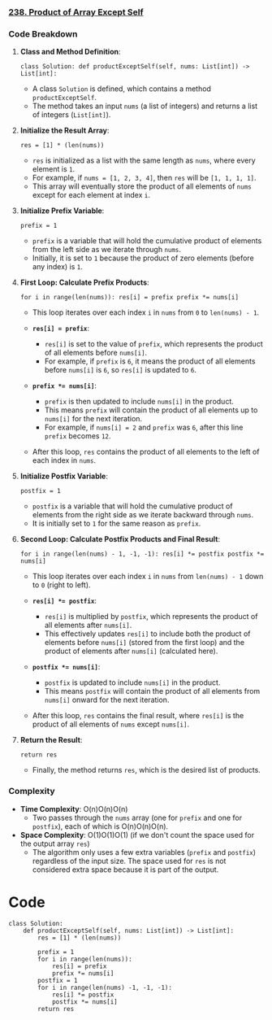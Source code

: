 ### [238. Product of Array Except Self](https://leetcode.com/problems/product-of-array-except-self/)
### Code Breakdown

1.  **Class and Method Definition**:


    `class Solution:
        def productExceptSelf(self, nums: List[int]) -> List[int]:`

    -   A class `Solution` is defined, which contains a method `productExceptSelf`.
    -   The method takes an input `nums` (a list of integers) and returns a list of integers (`List[int]`).
2.  **Initialize the Result Array**:

    `res = [1] * (len(nums))`

    -   `res` is initialized as a list with the same length as `nums`, where every element is `1`.
    -   For example, if `nums = [1, 2, 3, 4]`, then `res` will be `[1, 1, 1, 1]`.
    -   This array will eventually store the product of all elements of `nums` except for each element at index `i`.
3.  **Initialize Prefix Variable**:


    `prefix = 1`

    -   `prefix` is a variable that will hold the cumulative product of elements from the left side as we iterate through `nums`.
    -   Initially, it is set to `1` because the product of zero elements (before any index) is `1`.
4.  **First Loop: Calculate Prefix Products**:


    `for i in range(len(nums)):
        res[i] = prefix
        prefix *= nums[i]`

    -   This loop iterates over each index `i` in `nums` from `0` to `len(nums) - 1`.

    -   **`res[i] = prefix`**:

        -   `res[i]` is set to the value of `prefix`, which represents the product of all elements before `nums[i]`.
        -   For example, if `prefix` is `6`, it means the product of all elements before `nums[i]` is `6`, so `res[i]` is updated to `6`.
    -   **`prefix *= nums[i]`**:

        -   `prefix` is then updated to include `nums[i]` in the product.
        -   This means `prefix` will contain the product of all elements up to `nums[i]` for the next iteration.
        -   For example, if `nums[i] = 2` and `prefix` was `6`, after this line `prefix` becomes `12`.
    -   After this loop, `res` contains the product of all elements to the left of each index in `nums`.

5.  **Initialize Postfix Variable**:


    `postfix = 1`

    -   `postfix` is a variable that will hold the cumulative product of elements from the right side as we iterate backward through `nums`.
    -   It is initially set to `1` for the same reason as `prefix`.
6.  **Second Loop: Calculate Postfix Products and Final Result**:


    `for i in range(len(nums) - 1, -1, -1):
        res[i] *= postfix
        postfix *= nums[i]`

    -   This loop iterates over each index `i` in `nums` from `len(nums) - 1` down to `0` (right to left).

    -   **`res[i] *= postfix`**:

        -   `res[i]` is multiplied by `postfix`, which represents the product of all elements after `nums[i]`.
        -   This effectively updates `res[i]` to include both the product of elements before `nums[i]` (stored from the first loop) and the product of elements after `nums[i]` (calculated here).
    -   **`postfix *= nums[i]`**:

        -   `postfix` is updated to include `nums[i]` in the product.
        -   This means `postfix` will contain the product of all elements from `nums[i]` onward for the next iteration.
    -   After this loop, `res` contains the final result, where `res[i]` is the product of all elements of `nums` except `nums[i]`.

7.  **Return the Result**:


    `return res`

    -   Finally, the method returns `res`, which is the desired list of products.
    
### Complexity

-   **Time Complexity**: O(n)O(n)O(n)
    -   Two passes through the `nums` array (one for `prefix` and one for `postfix`), each of which is O(n)O(n)O(n).
-   **Space Complexity**: O(1)O(1)O(1) (if we don't count the space used for the output array `res`)
    -   The algorithm only uses a few extra variables (`prefix` and `postfix`) regardless of the input size. The space used for `res` is not considered extra space because it is part of the output.

# Code
```python3 []
class Solution:
    def productExceptSelf(self, nums: List[int]) -> List[int]:
        res = [1] * (len(nums))

        prefix = 1
        for i in range(len(nums)):
            res[i] = prefix
            prefix *= nums[i]
        postfix = 1
        for i in range(len(nums) -1, -1, -1):
            res[i] *= postfix
            postfix *= nums[i]
        return res
```